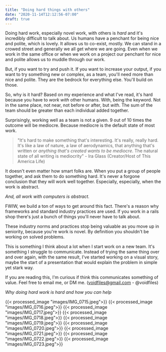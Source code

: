 ```yaml
---
title: "Doing hard things with others"
date: "2020-11-14T12:12:56-07:00"
draft: true
---
```


Doing hard work, especially novel work, with others is *hard* and it's incredibly difficult to talk about. Us humans have a penchant for being nice and polite, which is lovely. It allows us to co-exist, mostly. We can stand in a crowed street and generally we all get where we are going. Even when we work in the same office or when we work on a project our penchant for nice and polite allows us to muddle through our work.

But, if you want to try and push it. If you want to increase your output, if you want to try something new or complex, as a team, you'll need more than nice and polite. They are the bedrock for everything else. You'll build on those.

So, why is it hard? Based on my experience and what I've read, it's hard because you have to _work with_ other humans. With, being the keyword. Not in the same place, not near, not before or after, but _with_. The sum of the team should be greater than each individual added together.

Surprisingly, working well as a team is not a given. 9 out of 10 times the outcome will be mediocre. Because mediocre is the default state of most work.

> "It's hard to make something that's interesting. It's really, really hard. It's like a law of nature, a law of aerodynamics, that anything that's written or *anything that's created wants to be mediocre*. The natural state of all writing is mediocrity" - Ira Glass (Creator/Host of This America Life)

It doesn't even matter how smart folks are. When you put a group of people together, and ask them to do something hard. It's never a forgone conclusion that they will work well together. Especially, especially, when the work is abstract. 

*And, all work with computers is abstract.*

FWIW, we build a ton of ways to get around this fact. There's a reason why frameworks and standard industry practices are used. If you work in a rails shop there's just a bunch of things you'll never have to talk about.

These industry norms and practices stop being valuable as you move up in seniority, because you're work is novel. By definition you shouldn't be working on solved problems.

This is something I think about a lot when I start work on a new team. It's something I struggle to communicate. Instead of trying the same thing over and over again, with the same result, I've started working on a visual story, maybe the start of a presentation that would explain the problem in simple yet stark way.

If you are reading this, I'm curious if think this communicates something of value. Feel free to email me, or DM me. (voidfiles@gmail.com - @voidfiles)

*Why doing hard work is hard and how you can help*

{{< processed_image "images/IMG_0715.jpeg">}}
{{< processed_image "images/IMG_0716.jpeg">}}
{{< processed_image "images/IMG_0717.jpeg">}}
{{< processed_image "images/IMG_0718.jpeg">}}
{{< processed_image "images/IMG_0719.jpeg">}}
{{< processed_image "images/IMG_0720.jpeg">}}
{{< processed_image "images/IMG_0721.jpeg">}}
{{< processed_image "images/IMG_0722.jpeg">}}
{{< processed_image "images/IMG_0723.jpeg">}}
